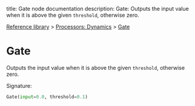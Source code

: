 title: Gate node documentation
description: Gate: Outputs the input value when it is above the given `threshold`, otherwise zero.

[Reference library](../../index.md) > [Processors: Dynamics](../index.md) > [Gate](index.md)

# Gate

Outputs the input value when it is above the given `threshold`, otherwise zero.

Signature:
```python
Gate(input=0.0, threshold=0.1)
```

